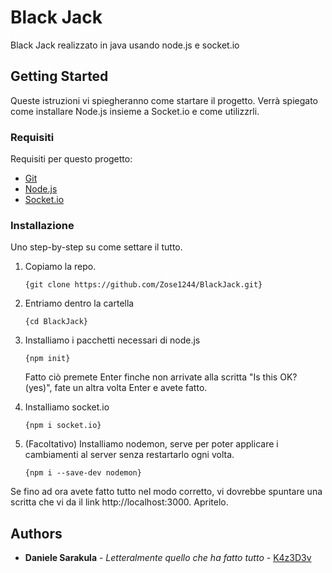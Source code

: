 # Black Jack

Black Jack realizzato in java usando node.js e socket.io

## Getting Started

Queste istruzioni vi spiegheranno come startare il progetto.
Verrà spiegato come installare Node.js insieme a Socket.io e come utilizzrli.

### Requisiti

Requisiti per questo progetto:

- [Git](https://git-scm.com/downloads)
- [Node.js](https://nodejs.org/en/download)
- [Socket.io](https://socket.io/)

### Installazione

Uno step-by-step su come settare il tutto.

1.  Copiamo la repo.

    `{git clone https://github.com/Zose1244/BlackJack.git}`

2.  Entriamo dentro la cartella

    `{cd BlackJack}`

3.  Installiamo i pacchetti necessari di node.js

    `{npm init}`

    Fatto ciò premete Enter finche non arrivate alla scritta "Is this OK? (yes)", fate un altra volta Enter e avete fatto.

4.  Installiamo socket.io

    `{npm i socket.io}`

5.  (Facoltativo) Installiamo nodemon, serve per poter applicare i cambiamenti al server senza restartarlo ogni volta.

    `{npm i --save-dev nodemon}`

Se fino ad ora avete fatto tutto nel modo corretto, vi dovrebbe spuntare una scritta che vi da il link http://localhost:3000. Apritelo.

## Authors

- **Daniele Sarakula** - _Letteralmente quello che ha fatto tutto_ -
  [K4z3D3v](https://github.com/K4z3D3v)
